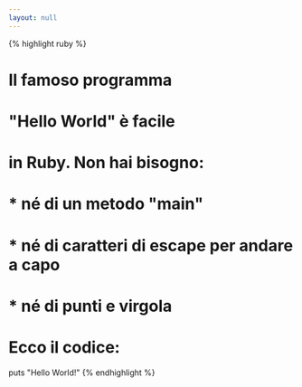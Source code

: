 ```yaml
---
layout: null
---
```


{% highlight ruby %}
# Il famoso programma
# "Hello World" è facile
# in Ruby. Non hai bisogno:
#
# * né di un metodo "main"
# * né di caratteri di escape per andare a capo
# * né di punti e virgola
#
# Ecco il codice:

puts "Hello World!"
{% endhighlight %}
